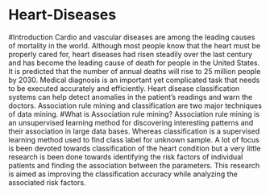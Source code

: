 # Heart-Diseases
#Introduction
Cardio and vascular diseases are among the leading causes of mortality in the world. 
Although most people know that the heart must be properly cared for, heart diseases had risen steadily over the last century and has become the leading cause of death for people in the United States.
It is predicted that the number of annual deaths will rise to 25 million people by 2030. Medical diagnosis is an important yet complicated task that needs to be executed accurately and efficiently. 
Heart disease classification systems can help detect anomalies in the patient’s readings and warn the doctors. Association rule mining and classification are two major techniques of data mining.
#What is Association rule mining?
Association rule mining is an unsupervised learning method for discovering interesting patterns and their association in large data bases. 
Whereas classification is a supervised learning method used to find class label for unknown sample.
A lot of focus is been devoted towards classification of the heart condition but a very little research is been done towards identifying the risk factors of individual patients and finding the association between the parameters. 
This research is aimed as improving the classification accuracy while analyzing the associated risk factors.
 

